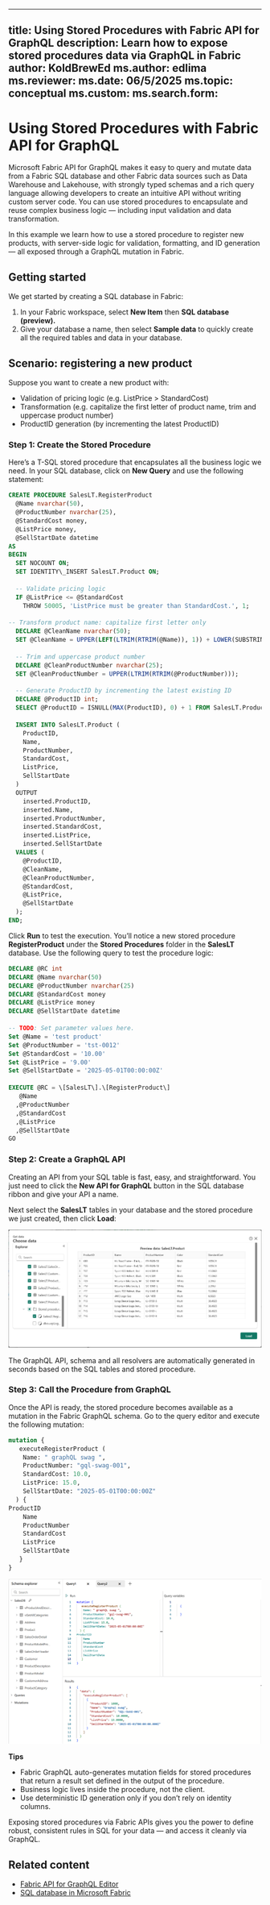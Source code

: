 
---
title: Using Stored Procedures with Fabric API for GraphQL
description: Learn how to expose stored procedures data via GraphQL in Fabric
author: KoldBrewEd 
ms.author: edlima
ms.reviewer: 
ms.date: 06/5/2025
ms.topic: conceptual
ms.custom:
ms.search.form: 
---

# Using Stored Procedures with Fabric API for GraphQL

Microsoft Fabric API for GraphQL makes it easy to query and mutate data from a Fabric SQL database and other Fabric data sources such as Data Warehouse and Lakehouse, with strongly typed schemas and a rich query language allowing developers to create an intuitive API without writing custom server code. You can use stored procedures to encapsulate and reuse complex business logic — including input validation and data transformation.

In this example we learn how to use a stored procedure to register new products, with server-side logic for validation, formatting, and ID generation — all exposed through a GraphQL mutation in Fabric.

## Getting started

We get started by creating a SQL database in Fabric:

1.  In your Fabric workspace, select **New Item** then **SQL database (preview).**
2.  Give your database a name, then select **Sample data** to quickly create all the required tables and data in your database.

## Scenario: registering a new product

Suppose you want to create a new product with:

*   Validation of pricing logic (e.g. ListPrice > StandardCost)
*   Transformation (e.g. capitalize the first letter of product name, trim and uppercase product number)
*   ProductID generation (by incrementing the latest ProductID)

### Step 1: Create the Stored Procedure

Here’s a T-SQL stored procedure that encapsulates all the business logic we need. In your SQL database, click on **New Query** and use the following statement:

```sql
CREATE PROCEDURE SalesLT.RegisterProduct
  @Name nvarchar(50),
  @ProductNumber nvarchar(25),
  @StandardCost money,
  @ListPrice money,
  @SellStartDate datetime
AS
BEGIN
  SET NOCOUNT ON;
  SET IDENTITY\_INSERT SalesLT.Product ON;

  -- Validate pricing logic
  IF @ListPrice <= @StandardCost
    THROW 50005, 'ListPrice must be greater than StandardCost.', 1;

-- Transform product name: capitalize first letter only
  DECLARE @CleanName nvarchar(50);
  SET @CleanName = UPPER(LEFT(LTRIM(RTRIM(@Name)), 1)) + LOWER(SUBSTRING(LTRIM(RTRIM(@Name)), 2, 49));

  -- Trim and uppercase product number
  DECLARE @CleanProductNumber nvarchar(25);
  SET @CleanProductNumber = UPPER(LTRIM(RTRIM(@ProductNumber)));

  -- Generate ProductID by incrementing the latest existing ID
  DECLARE @ProductID int;
  SELECT @ProductID = ISNULL(MAX(ProductID), 0) + 1 FROM SalesLT.Product;

  INSERT INTO SalesLT.Product (
    ProductID,
    Name,
    ProductNumber,
    StandardCost,
    ListPrice,
    SellStartDate
  )
  OUTPUT 
    inserted.ProductID,
    inserted.Name,
    inserted.ProductNumber,
    inserted.StandardCost,
    inserted.ListPrice,
    inserted.SellStartDate
  VALUES (
    @ProductID,
    @CleanName,
    @CleanProductNumber,
    @StandardCost,
    @ListPrice,
    @SellStartDate
  );
END;
```

Click **Run** to test the execution. You’ll notice a new stored procedure **RegisterProduct** under the **Stored Procedures** folder in the **SalesLT** database. Use the following query to test the procedure logic:

```sql
DECLARE @RC int
DECLARE @Name nvarchar(50)
DECLARE @ProductNumber nvarchar(25)
DECLARE @StandardCost money
DECLARE @ListPrice money
DECLARE @SellStartDate datetime

-- TODO: Set parameter values here.
Set @Name = 'test product'       
Set @ProductNumber = 'tst-0012'
Set @StandardCost = '10.00'
Set @ListPrice = '9.00'
Set @SellStartDate = '2025-05-01T00:00:00Z'

EXECUTE @RC = \[SalesLT\].\[RegisterProduct\] 
   @Name
  ,@ProductNumber
  ,@StandardCost
  ,@ListPrice
  ,@SellStartDate
GO
```

### Step 2: Create a GraphQL API

Creating an API from your SQL table is fast, easy, and straightforward. You just need to click the **New API for GraphQL** button in the SQL database ribbon and give your API a name.

Next select the **SalesLT** tables in your database and the stored procedure we just created, then click **Load**:

![Get data screen to select tables and procedures in API for GraphQL](media/api-graphql-stored-procedures/api-graphql-stored-procedures.png)

The GraphQL API, schema and all resolvers are automatically generated in seconds based on the SQL tables and stored procedure.

### Step 3: Call the Procedure from GraphQL

Once the API is ready, the stored procedure becomes available as a mutation in the Fabric GraphQL schema. Go to the query editor and execute the following mutation:

```graphql
mutation {
   executeRegisterProduct (
    Name: " graphQL swag ",
    ProductNumber: "gql-swag-001",
    StandardCost: 10.0,
    ListPrice: 15.0,
    SellStartDate: "2025-05-01T00:00:00Z"
  ) {
ProductID
    Name
    ProductNumber
    StandardCost
    ListPrice
    SellStartDate
   }
}
```

![Mutation in the GraphQL API portal displaying the results](media/api-graphql-stored-procedures/api-graphql-stored-procedures-mutation.png)

**Tips**

*   Fabric GraphQL auto-generates mutation fields for stored procedures that return a result set defined in the output of the procedure.
*   Business logic lives inside the procedure, not the client.
*   Use deterministic ID generation only if you don’t rely on identity columns.

Exposing stored procedures via Fabric APIs gives you the power to define robust, consistent rules in SQL for your data — and access it cleanly via GraphQL.

## Related content

- [Fabric API for GraphQL Editor](api-graphql-editor.md)
- [SQL database in Microsoft Fabric](database/sql/overview.md)


